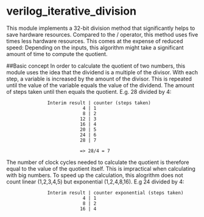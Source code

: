 # verilog_iterative_division
This module implements a 32-bit division method that significantly helps to save hardware resources. Compared to the / operator, this method uses five times less hardware resources. This comes at the expense of reduced speed: Depending on the inputs, this algorithm might take a significant amount of time to compute the quotient.

##Basic concept
In order to calculate the quotient of two numbers, this module uses the idea that the dividend is a multiple of the divisor. 
With each step, a variable is increased by the amount of the divisor. This is repeated until the value of the variable equals the value of the dividend.
                The amount of steps taken until then equals the quotient.
                   E.g. 28 divided by 4:
                   
                   Interim result | counter (steps taken)
                                4 | 1
                                8 | 2
                               12 | 3
                               16 | 4    
                               20 | 5
                               24 | 6
                               28 | 7

                               => 28/4 = 7
                
The number of clock cycles needed to calculate the quotient is therefore equal to the value of the quotient itself.
This is impractical when calculating with big numbers.
To speed up the calculation, this alogrithm does not count linear (1,2,3,4,5) but exponential (1,2,4,8,16).
E.g 24 divided by 4:
                   
                   Interim result | counter exponential (steps taken)
                                4 | 1
                                8 | 2
                               16 | 4 
